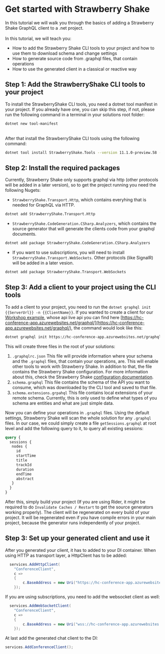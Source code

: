 # Get started with Strawberry Shake
In this tutorial we will walk you through the basics of adding a Strawberry Shake GraphQL client to a .net project. <br>  
In this tutorial, we will teach you:
 - How to add the Strawberry Shake CLI tools to your project and how to use them to download schema and change settings
 - How to generate source code from .graphql files, that contain operations
 - How to use the generated client in a classical or reactive way

## Step 1: Add the StrawberryShake CLI tools to your project
To install the StrawberryShake CLI tools, you need a dotnet tool manifest in your project.
If you already have one, you can skip this step, if not, please run the following command in a terminal
in your solutions root folder:
```bash
dotnet new tool-manifest
```
<br>
After that install the StrawberryShake CLI tools using the following command:

```bash
dotnet tool install StrawberryShake.Tools --version 11.1.0-preview.58 --local
```

## Step 2: Install the required packages
Currently, Strawberry Shake only supports graphql via http (other protocols will be added in a later version), so to get the project running you need the following Nugets:
 - `StrawberryShake.Transport.Http`, which contains everyhing that is needed for GraphQL via HTTP.
```bash
dotnet add StrawberryShake.Transport.Http
```
 
 - `StrawberryShake.CodeGeneration.CSharp.Analyzers`, which contains the source generator that will generate the clients code from your graphql documents.
```bash
dotnet add package StrawberryShake.CodeGeneration.CSharp.Analyzers
```

 - If you want to use subscriptions, you will need to install `StrawberryShake.Transport.WebSockets`. Other protocols (like SignalR) will be added in a later vesion.
```bash
dotnet add package StrawberryShake.Transport.WebSockets
```

## Step 3: Add a client to your project using the CLI tools
To add a client to your project, you need to run the `dotnet graphql init {{ServerUrl}} -n {{ClientName}}`. If you wanted to create a client for our [Workshop example](https://github.com/ChilliCream/graphql-workshop), whose api live api you can find here [https://hc-conference-app.azurewebsites.net/graphql/](https://hc-conference-app.azurewebsites.net/graphql/), the command would look like this:
```bash
dotnet graphql init https://hc-conference-app.azurewebsites.net/graphql/ -n ConferenceClient
```

This will create three files in the root of your solutions:
1. `.graphqlrc.json` This file will provide information where your schema and the `.graphql` files, that contain your operations, are. This will enable other tools to work with Strawberry Shake. In addition to that, the file contains the Strawberry Shake configuration. For more information about this, check the Strawberry Shake [configuration documentation](./configuration.md).
2. `schema.graphql` This file contains the schema of the API you want to consume, which was downloaded by the CLI tool and saved to that file.
3. `schema.extensions.grpahql` This file contains local extensions of your remote schema. Currently, this is only used to define what types of you schema are entities and what are just simple data.


Now  you can define your operations in `.graphql` files. Using the default settings, Strawberry Shake will scan the whole solution for any `.graphql` files.
In our case, we could simply create a file `getSessions.graphql` at root level and add the following query to it, to query all existing sessions:
```graphql
query {
  sessions {
   nodes {
     id
     startTime
     title
     trackId
     duration
     endTime
     abstract
   } 
  }
}
```

After this, simply build your project (If you are using Rider, it might be required to do `Invalidate Caches / Restart` to get the source generators working properly). The client will be regenerated on every build of your project.
It will be regenerated even if you have compile errors in your main project, because the generator runs independently of your project. 


## Step 3: Set up your generated client and use it
After you generated your client, it has to added to your DI container. When using HTTP as transport layer, a HttpClient has to be added:
```csharp
  services.AddHttpClient(
    "ConferenceClient",
    c =>
    {
        c.BaseAddress = new Uri("https://hc-conference-app.azurewebsites.net/graphql/");
    });
```
If you are using subscriptions, you need to add the websocket client as well:
```csharp
  services.AddWebSocketClient(
    "ConferenceClient",
    c =>
    {
        c.BaseAddress = new Uri("wss://hc-conference-app.azurewebsites.net/graphql/");
    });
```
At last add the generated chat client to the DI:
```csharp
services.AddConferenceClient();
```
